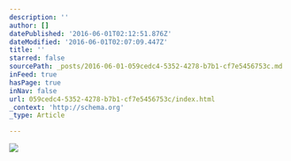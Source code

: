 ```yaml
---
description: ''
author: []
datePublished: '2016-06-01T02:12:51.876Z'
dateModified: '2016-06-01T02:07:09.447Z'
title: ''
starred: false
sourcePath: _posts/2016-06-01-059cedc4-5352-4278-b7b1-cf7e5456753c.md
inFeed: true
hasPage: true
inNav: false
url: 059cedc4-5352-4278-b7b1-cf7e5456753c/index.html
_context: 'http://schema.org'
_type: Article

---
```

![](https://the-grid-user-content.s3-us-west-2.amazonaws.com/fe46cb1d-c212-413c-9e34-9046195c051d.jpg)